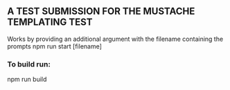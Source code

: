 ## A TEST SUBMISSION FOR THE MUSTACHE TEMPLATING TEST

Works by providing an additional argument with the filename containing the prompts
npm run start [filename]

### To build run:

npm run build
